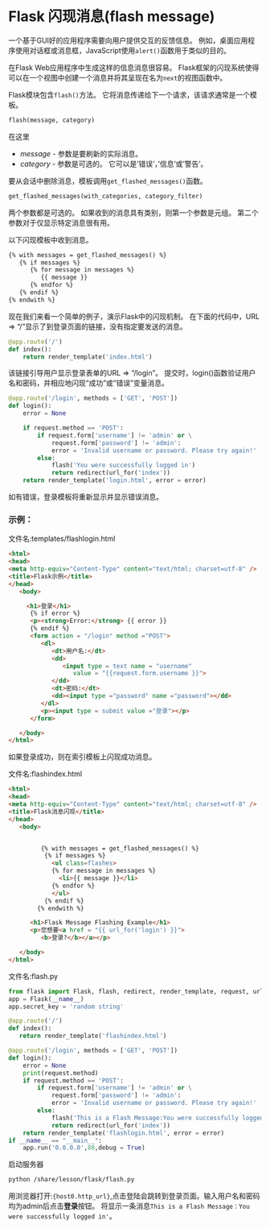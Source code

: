 # Flask 闪现消息(flash message)
一个基于GUI好的应用程序需要向用户提供交互的反馈信息。 例如，桌面应用程序使用对话框或消息框，JavaScript使用`alert()`函数用于类似的目的。

在Flask Web应用程序中生成这样的信息消息很容易。 Flask框架的闪现系统使得可以在一个视图中创建一个消息并将其呈现在名为`next`的视图函数中。

Flask模块包含`flash()`方法。 它将消息传递给下一个请求，该请求通常是一个模板。

```python
flash(message, category)
```

在这里

- *message* - 参数是要刷新的实际消息。
- *category* - 参数是可选的。 它可以是’错误’，’信息’或’警告’。

要从会话中删除消息，模板调用`get_flashed_messages()`函数。

```python
get_flashed_messages(with_categories, category_filter)
```

两个参数都是可选的。 如果收到的消息具有类别，则第一个参数是元组。 第二个参数对于仅显示特定消息很有用。

以下闪现模板中收到消息。

```html
{% with messages = get_flashed_messages() %}
   {% if messages %}
      {% for message in messages %}
         {{ message }}
      {% endfor %}
   {% endif %}
{% endwith %}
```

现在我们来看一个简单的例子，演示Flask中的闪现机制。 在下面的代码中，URL => “/”显示了到登录页面的链接，没有指定要发送的消息。

```python
@app.route('/')
def index():
    return render_template('index.html')
```

该链接引导用户显示登录表单的URL => “/login”。 提交时，login()函数验证用户名和密码，并相应地闪现“成功”或“错误”变量消息。

```python
@app.route('/login', methods = ['GET', 'POST'])
def login():
    error = None

    if request.method == 'POST':
        if request.form['username'] != 'admin' or \
            request.form['password'] != 'admin':
            error = 'Invalid username or password. Please try again!'
        else:
            flash('You were successfully logged in')
            return redirect(url_for('index'))
    return render_template('login.html', error = error)
```

如有错误，登录模板将重新显示并显示错误消息。

### 示例：

文件名:templates/flashlogin.html

```html
<html>
<head>
<meta http-equiv="Content-Type" content="text/html; charset=utf-8" />
<title>Flask示例</title>
</head>
   <body>

     <h1>登录</h1>
      {% if error %}
      <p><strong>Error:</strong> {{ error }}
      {% endif %}
      <form action = "/login" method ="POST">
         <dl>
            <dt>用户名:</dt>
            <dd>
               <input type = text name = "username" 
                  value = "{{request.form.username }}">
            </dd>
            <dt>密码:</dt>
            <dd><input type ="password" name ="password"></dd>
         </dl>
         <p><input type = submit value ="登录"></p>
      </form>

   </body>
</html>
```

如果登录成功，则在索引模板上闪现成功消息。

文件名:flashindex.html

```html
<html>
<head>
<meta http-equiv="Content-Type" content="text/html; charset=utf-8" />
<title>Flask消息闪现</title>
</head>
   <body>


         {% with messages = get_flashed_messages() %}
          {% if messages %}
            <ul class=flashes>
            {% for message in messages %}
              <li>{{ message }}</li>
            {% endfor %}
            </ul>
          {% endif %}
        {% endwith %}

      <h1>Flask Message Flashing Example</h1>
      <p>您想要<a href = "{{ url_for('login') }}">
         <b>登录?</b></a></p>

   </body>
</html>
```

文件名:flash.py

```python
from flask import Flask, flash, redirect, render_template, request, url_for
app = Flask(__name__)
app.secret_key = 'random string'

@app.route('/')
def index():
   return render_template('flashindex.html')

@app.route('/login', methods = ['GET', 'POST'])
def login():
    error = None
    print(request.method)
    if request.method == 'POST':
        if request.form['username'] != 'admin' or \
            request.form['password'] != 'admin':
            error = 'Invalid username or password. Please try again!'
        else:
            flash('This is a Flash Message:You were successfully logged in')
            return redirect(url_for('index'))
    return render_template('flashlogin.html', error = error)
if __name__ == "__main__":
    app.run('0.0.0.0',80,debug = True)
```

启动服务器

```bash
python /share/lesson/flask/flash.py
```

用浏览器打开:`{host0.http_url}`,点击登陆会跳转到登录页面。输入用户名和密码均为admin后点击**登录**按钮。 将显示一条消息`This is a Flash Message：You were successfully logged in'`。